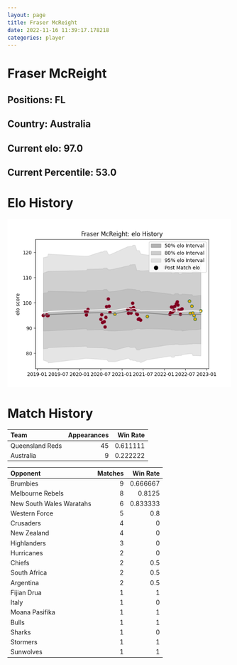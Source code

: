 ```yaml
---  
layout: page  
title: Fraser McReight  
date: 2022-11-16 11:39:17.178218  
categories: player  
---
```

# Fraser McReight

## Positions: FL

## Country: Australia

## Current elo: 97.0

## Current Percentile: 53.0

# Elo History


![elo history](history_FraserMcReight.png)
# Match History


| Team            |   Appearances |   Win Rate |
|:----------------|--------------:|-----------:|
| Queensland Reds |            45 |   0.611111 |
| Australia       |             9 |   0.222222 |

| Opponent                 |   Matches |   Win Rate |
|:-------------------------|----------:|-----------:|
| Brumbies                 |         9 |   0.666667 |
| Melbourne Rebels         |         8 |   0.8125   |
| New South Wales Waratahs |         6 |   0.833333 |
| Western Force            |         5 |   0.8      |
| Crusaders                |         4 |   0        |
| New Zealand              |         4 |   0        |
| Highlanders              |         3 |   0        |
| Hurricanes               |         2 |   0        |
| Chiefs                   |         2 |   0.5      |
| South Africa             |         2 |   0.5      |
| Argentina                |         2 |   0.5      |
| Fijian Drua              |         1 |   1        |
| Italy                    |         1 |   0        |
| Moana Pasifika           |         1 |   1        |
| Bulls                    |         1 |   1        |
| Sharks                   |         1 |   0        |
| Stormers                 |         1 |   1        |
| Sunwolves                |         1 |   1        |